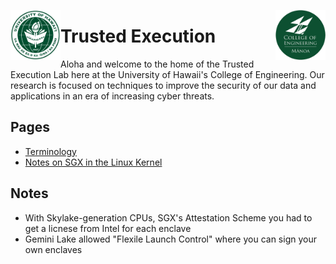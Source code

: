 <img src="https://github.com/Trusted-Execution/.github/blob/main/profile/UHMLogo.png"
     alt="CoE Logo" align="left" height="80" />
<img src="https://github.com/Trusted-Execution/.github/blob/main/profile/CollegeOfEngineering.png"
     alt="CoE Logo" align="right" width="80" />
# Trusted Execution 

Aloha and welcome to the home of the Trusted Execution Lab here at the University of Hawaii's College of Engineering.
Our research is focused on techniques to improve the security of our data and applications in an era of increasing cyber threats.

## Pages

- [Terminology](Terminology.md)
- [Notes on SGX in the Linux Kernel](notes_on_SGX_in_the_Linux_kernel.md)

## Notes
- With Skylake-generation CPUs, SGX's Attestation Scheme you had to get a licnese from Intel for each enclave
- Gemini Lake allowed "Flexile Launch Control" where you can sign your own enclaves
